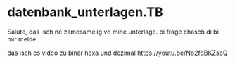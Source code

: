 # datenbank_unterlagen.TB

Salute, das isch ne zamesamelig vo mine unterlage.
bi frage chasch di bi mir melde.


das isch es video zu binär hexa und dezimal
https://youtu.be/No2fqBKZspQ
